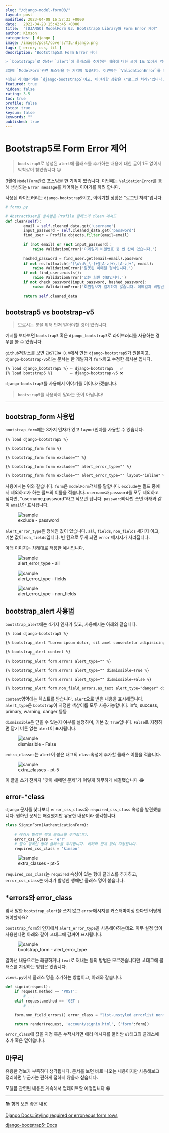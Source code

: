 ```yaml
---
slug: "/django-model-form03/"
layout: post
modified: 2023-04-08 16:57:33 +0000
date:   2022-04-28 15:42:45 +0000
title:  "[DJANGO] ModelForm 03. Bootstrap5 Library와 Form Error 제어"
author: Kimson
categories: [ django ]
image: /images/post/covers/TIL-django.png
tags: [ error, css, til ]
description: "Bootstrap5로 Form Error 제어

> `bootstrap5`로 생성된 `alert`에 클래스를 추가하는 내용에 대한 글이 1도 없어서 악착같이 찾았습니다 😥

3월에 `ModelForm`관련 포스팅을 한 기억이 있습니다. 이번에는 `ValidationError`를 통해 생성되는 `Error message`를 제어하는 이야기를 하려 합니다.

사용된 라이브러리는 `django-bootstrap5`이고, 이야기할 상황은 \"로그인 처리\"입니다."
featured: true
hidden: false
rating: 3.5
toc: true
profile: false
istop: true
keysum: false
keywords: ""
published: true
---
```


<!-- 
Bootstrap5로 Form Error를 제어 해보자
1. bootstrap5와 bootstrap v5
   1. bootstrap5 기준으로 설명
2. bootstrap_form과 bootstrap_alert 사용법
   1. form 속성
   2. alert 속성
3. django에서 Form의 속성
   1. non_field_errors
   2. error_css_class와 required_css_class
   3. error_class의 이해
 -->

# Bootstrap5로 Form Error 제어

> `bootstrap5`로 생성된 `alert`에 클래스를 추가하는 내용에 대한 글이 1도 없어서 악착같이 찾았습니다 😥

3월에 `ModelForm`관련 포스팅을 한 기억이 있습니다. 이번에는 `ValidationError`를 통해 생성되는 `Error message`를 제어하는 이야기를 하려 합니다.

사용된 라이브러리는 `django-bootstrap5`이고, 이야기할 상황은 "로그인 처리"입니다.

```python
# forms.py

# AbstractUser를 상속받은 Profile 클래스의 clean 메서드
def clean(self):
        email = self.cleaned_data.get('username')
        input_password = self.cleaned_data.get('password')
        find_user = Profile.objects.filter(email=email)
        
        if (not email) or (not input_password):
            raise ValidationError('이메일과 비밀번호 중 빈 칸이 있습니다.')
        
        hashed_password = find_user.get(email=email).password
        if not re.fullmatch(r'[\w\d\_\-]+@[A-z]+\.[A-z]+', email):
            raise ValidationError('잘못된 이메일 형식입니다.')
        if not find_user.exists():
            raise ValidationError('없는 회원 정보입니다.')
        if not check_password(input_password, hashed_password):
            raise ValidationError('회원정보가 일치하지 않습니다. 이메일과 비밀번호를 확인하세요.')
            
        return self.cleaned_data
```

## bootstrap5 vs bootstrap-v5

> 모르시는 분을 위해 먼저 알아야할 것이 있습니다.

예시를 보다보면 `bootstrap5` 혹은 `django_bootstrap5`로 라이브러리를 사용하는 경우를 볼 수 있습니다.

`github`저장소를 보면 `ZOSTERA B.V`에서 만든 `django-bootstrap5`가 원본이고, `django-bootstrap-v5`라는 문서는 한 개발자가 `fork`하고 수정한 복사본 입니다.

```html
{% load django_bootstrap5 %} ⇐ django-bootstrap5   ✅
{% load bootstrap5 %}        ⇐ django-bootstrap-v5 ❌
```

`django-bootstrap5`를 사용해서 이야기를 이어나가겠습니다.

> `bootstrap5`를 사용하지 말라는 뜻이 아닙니다!
>

---

## bootstrap_form 사용법

`bootstrap_form`에는 3가지 인자가 있고 `layout`인자를 사용할 수 있습니다.

```html
{% load django-bootstrap5 %}

{% bootstrap_form form %}

{% bootstrap_form form exclude="" %}

{% bootstrap_form form exclude="" alert_error_type="" %}

{% bootstrap_form form exclude="" alert_error_type="" layout="inline" %}
```

사용예시는 위와 같습니다. `form`은 `modelForm`객체를 말합니다. `exclude`는 필드 중에서 제외하고자 하는 필드의 이름을 적습니다. `username`과 `password`를 모두 제외하고 싶다면, "username,password"라고 적으면 됩니다. `password`하나만 쓰면 아래와 같이 `email`만 표시됩니다.

<figure class="text-center">
<span class="w-inline-block">
   <img src="https://user-images.githubusercontent.com/71887242/165701707-5c4fa5f5-5207-4000-b289-9c795bdce814.png" alt="sample" title="sample">
   <figcaption>exclude - password</figcaption>
</span>
</figure>

`alert_error_type`은 정해진 값이 있습니다. `all`, `fields`, `non_fields` 세가지 이고, 기본 값이 `non_fields`입니다. 빈 칸으로 두게 되면 `error` 메시지가 사라집니다.

아래 이미지는 차례대로 적용한 예시입니다.

<figure class="text-center">
<span class="w-inline-block">
   <img src="https://user-images.githubusercontent.com/71887242/165687894-ca2114fa-8bca-4063-949e-99c075231a35.png" alt="sample" title="sample">
   <figcaption>alert_error_type - all</figcaption>
</span>
</figure>

<figure class="text-center">
<span class="w-inline-block">
   <img src="https://user-images.githubusercontent.com/71887242/165688025-ea624d1d-20ac-4c85-8f09-2d2eaee42373.png" alt="sample" title="sample">
   <figcaption>alert_error_type - fields</figcaption>
</span>
</figure>

<figure class="text-center">
<span class="w-inline-block">
   <img src="https://user-images.githubusercontent.com/71887242/165688163-cd740007-e676-46b6-8a08-cc8da6e053ce.png" alt="sample" title="sample">
   <figcaption>alert_error_type - non_fields</figcaption>
</span>
</figure>

## bootstrap_alert 사용법

`bootstrap_alert`에는 4가지 인자가 있고, 사용예시는 아래와 같습니다.

```html
{% load django-bootstrap5 %}

{% bootstrap_alert "Lorem ipsum dolor, sit amet consectetur adipisicing elit. Fugit, quia?" %}

{% bootstrap_alert content %}

{% bootstrap_alert form.errors alert_type="" %}

{% bootstrap_alert form.errors alert_type="" dismissible=True %}

{% bootstrap_alert form.errors alert_type="" dismissible=False %}

{% bootstrap_alert form.non_field_errors.as_text alert_type="danger" dismissible=False extra_classes="pt-5" %}
```

`content`영역에는 텍스트를 받습니다. `alert`으로 받은 내용을 표시해줍니다. `alert_type`은 `bootstrap`이 지정한 색상이름 모두 사용가능합니다. info, success, primary, warning, danger 등등

`dismissible`은 닫을 수 있는지 여부를 설정하며, 기본 값 `True`입니다. `False`로 지정하면 닫기 버튼 없는 `alert`이 표시됩니다.

<figure class="text-center">
<span class="w-inline-block">
   <img src="https://user-images.githubusercontent.com/71887242/165704520-df4c0a8f-3ea5-4443-ae23-749370e84d28.png" alt="sample" title="sample">
   <figcaption>dismissible - False</figcaption>
</span>
</figure>

`extra_classes`는 `alert`이 붙은 태그의 `class`속성에 추가할 클래스 이름을 적습니다.

<figure class="text-center">
<span class="w-inline-block">
   <img src="https://user-images.githubusercontent.com/71887242/165705065-919d9237-89b2-4954-81fc-85d459046975.png" alt="sample" title="sample">
   <figcaption>extra_classes - pt-5</figcaption>
</span>
</figure>

이 글을 쓰기 전까지 "찾아 헤메던 문제"가 이렇게 허무하게 해결됐습니다 😂

## error-*class

`django` 문서를 찾다보니 `error_css_class`와 `required_css_class` 속성을 발견했습니다. 원하던 문제는 해결했지만 유용한 내용이라 생각합니다.

```python
class SigninForm(AuthenticationForm):

    # 에러가 발생한 행에 클래스를 추가합니다.
    error_css_class = 'err'
    # 필수 항목인 행에 클래스를 추가합니다. 에러와 관계 없이 지정됩니다.
    required_css_class = 'kimson'
```

<figure class="text-center">
<span class="w-inline-block">
   <img src="https://user-images.githubusercontent.com/71887242/165706663-b700a572-b815-4278-aae3-d44b2f79a627.png" alt="sample" title="sample">
   <figcaption>extra_classes - pt-5</figcaption>
</span>
</figure>

`required_css_class`는 `required` 속성이 있는 행에 클래스를 추가하고, `error_css_class`는 에러가 발생한 행에만 클래스 명이 붙습니다.

## *errors와 error_class

앞서 말한 `bootstrap_alert`을 쓰지 않고 `error`메시지를 커스터마이징 한다면 어떻게 해야할까요?

`bootstrap_form`의 인자에서 `alert_error_type`을 사용해야하는데요. 아무 설정 없이 사용한다면 아래와 같이 `ul`태그에 감싸여 표시됩니다.

<figure class="text-center">
<span class="w-inline-block">
   <img src="https://user-images.githubusercontent.com/71887242/165708132-21c68685-01bb-40e8-ad88-97eaee001a85.png" alt="sample" title="sample">
   <figcaption>bootstrap_form - alert_error_type</figcaption>
</span>
</figure>

알아낸 내용으로는 래핑하거나 `text`로 꺼내는 등의 방법은 모르겠습니다만 `ul`태그에 클래스를 지정하는 방법은 있습니다.

`views.py`에서 클래스 명을 추가하는 방법이고, 아래와 같습니다.

```python
def signin(request):
    if request.method == 'POST':
        # ...
    elif request.method == 'GET':
        # ...

    form.non_field_errors().error_class = "list-unstyled errorlist nonfield"

    return render(request, 'account/signin.html', {'form':form})
```

`error_class`에 값을 지정 혹은 누적시키면 에러 메시지를 둘러싼 `ul`태그의 클래스에 추가 혹은 덮어씁니다.

## 마무리

유용한 정보가 부족하다 생각됩니다. 문서를 보면 바로 나오는 내용이지만 사용해보고 정리하면 누군가는 편하게 접하지 않을까 싶습니다.

모델폼 관련된 내용은 계속해서 업데이트할 예정입니다 😁

-----

📚 함께 보면 좋은 내용

[Django Docs::Styling required or erroneous form rows](https://docs.djangoproject.com/en/4.0/ref/forms/api/#django.forms.ErrorList.error_class)

[django-bootstrap5::Docs](https://django-bootstrap5.readthedocs.io/en/latest/templatetags.html#bootstrap-form)
